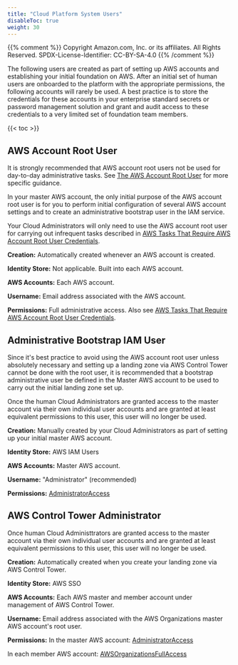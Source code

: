 ```yaml
---
title: "Cloud Platform System Users"
disableToc: true
weight: 30
---
```


{{% comment %}}
Copyright Amazon.com, Inc. or its affiliates. All Rights Reserved.
SPDX-License-Identifier: CC-BY-SA-4.0
{{% /comment %}}

The following users are created as part of setting up AWS accounts and establishing your initial foundation on AWS.  After an initial set of human users are onboarded to the platform with the appropriate permissions, the following accounts will rarely be used. A best practice is to store the credentials for these accounts in your enterprise standard secrets or password management solution and grant and audit access to these credentials to a very limited set of foundation team members.

{{< toc >}}

## AWS Account Root User

It is strongly recommended that AWS account root users not be used for day-to-day administrative tasks. See [The AWS Account Root User](https://docs.aws.amazon.com/IAM/latest/UserGuide/id_root-user.html) for more specific guidance.

In your master AWS account, the only initial purpose of the AWS account root user is for you to perform initial configuration of several AWS account settings and to create an administrative bootstrap user in the IAM service. 

Your Cloud Administrators will only need to use the AWS account root user for carrying out infrequent tasks described in [AWS Tasks That Require AWS Account Root User Credentials](https://docs.aws.amazon.com/general/latest/gr/aws_tasks-that-require-root.html).

**Creation:** Automatically created whenever an AWS account is created.

**Identity Store:** Not applicable. Built into each AWS account.

**AWS Accounts:** Each AWS account.

**Username:** Email address associated with the AWS account.

**Permissions:** Full administrative access. Also see [AWS Tasks That Require AWS Account Root User Credentials](https://docs.aws.amazon.com/general/latest/gr/aws_tasks-that-require-root.html).

## Administrative Bootstrap IAM User

Since it's best practice to avoid using the AWS account root user unless absolutely necessary and setting up a landing zone via AWS Control Tower cannot be done with the root user, it is recommended that a bootstrap administrative user be defined in the Master AWS account to be used to carry out the initial landing zone set up.

Once the human Cloud Administrators are granted access to the master account via their own individual user accounts and are granted at least equivalent permissions to this user, this user will no longer be used.

**Creation:** Manually created by your Cloud Administrators as part of setting up your initial master AWS account.

**Identity Store:** AWS IAM Users

**AWS Accounts:** Master AWS account.	

**Username:** "Administrator" (recommended)

**Permissions:** [AdministratorAccess](https://console.aws.amazon.com/iam/home#/policies/arn%3Aaws%3Aiam%3A%3Aaws%3Apolicy%2FAdministratorAccess)

## AWS Control Tower Administrator

Once human Cloud Administtrators are granted access to the master account via their own individual user accounts and are granted at least equivalent permissions to this user, this user will no longer be used.

**Creation:** Automatically created when you create your landing zone via AWS Control Tower.

**Identity Store:** AWS SSO

**AWS Accounts:** Each AWS master and member account under management of AWS Control Tower.

**Username:** Email address associated with the AWS Organizations master AWS account's root user.

**Permissions:** In the master AWS account: [AdministratorAccess](https://console.aws.amazon.com/iam/home#/policies/arn%3Aaws%3Aiam%3A%3Aaws%3Apolicy%2FAdministratorAccess)

In each member AWS account: [AWSOrganizationsFullAccess](https://console.aws.amazon.com/iam/home?#/policies/arn%3Aaws%3Aiam%3A%3Aaws%3Apolicy%2FAWSOrganizationsFullAccess)